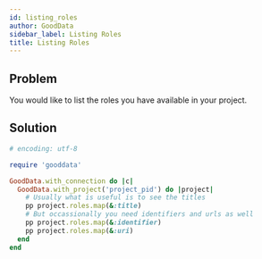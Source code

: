 ```yaml
---
id: listing_roles
author: GoodData
sidebar_label: Listing Roles
title: Listing Roles
---
```


Problem
-------

You would like to list the roles you have available in your project.

Solution
--------


```ruby
# encoding: utf-8

require 'gooddata'

GoodData.with_connection do |c|
  GoodData.with_project('project_pid') do |project|
    # Usually what is useful is to see the titles
    pp project.roles.map(&:title)
    # But occassionally you need identifiers and urls as well
    pp project.roles.map(&:identifier)
    pp project.roles.map(&:uri)
  end
end 
```
